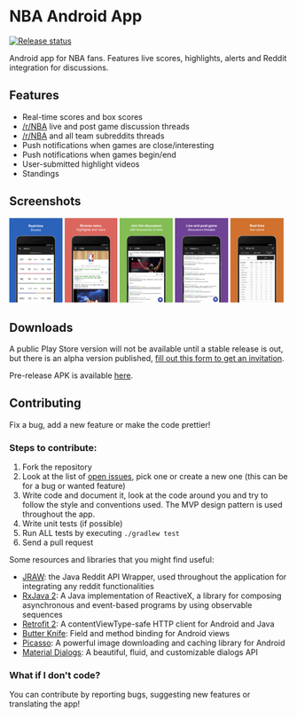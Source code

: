 # NBA Android App
[![Release status](https://img.shields.io/badge/release-v0.4.0--alpha-red.svg)](https://github.com/jorgegil96/All-NBA/releases)

Android app for NBA fans. Features live scores, highlights, alerts and Reddit integration for discussions.

## Features
* Real-time scores and box scores
* [/r/NBA](https://www.reddit.com/r/nba) live and post game discussion threads
* [/r/NBA](https://www.reddit.com/r/nba) and all team subreddits threads
* Push notifications when games are close/interesting
* Push notifications when games begin/end
* User-submitted highlight videos
* Standings

## Screenshots
<img src="art/v0.5.0/bil_mockup_1.jpeg" alt="Ready" width="19%;"/> <img src="art/v0.5.0/bil_mockup_2.jpeg" alt="Ready" width="19%;"/> <img src="art/v0.5.0/bil_mockup_3.jpeg" alt="Ready" width="19%;"/> <img src="art/v0.5.0/bil_mockup_4.jpeg" alt="Ready" width="19%;"/> <img src="art/v0.5.0/bil_mockup_5.jpeg" alt="Ready" width="19%;"/>

## Downloads

A public Play Store version will not be available until a stable release is out, but there is an alpha version published, [fill out this form to get an invitation](https://goo.gl/forms/vqZOBjkvZjxGOy0k2).

Pre-release APK is available [here](https://github.com/jorgegil96/All-NBA/releases).

## Contributing  

Fix a bug, add a new feature or make the code prettier!

### Steps to contribute:
1. Fork the repository
2. Look at the list of [open issues](https://github.com/jorgegil96/All-NBA/issues), pick one or create a new one (this can be for a bug or wanted feature)
3. Write code and document it, look at the code around you and try to follow the style and conventions used. The MVP design pattern is used throughout the app.
4. Write unit tests (if possible)
5. Run ALL tests by executing `./gradlew test`
6. Send a pull request

Some resources and libraries that you might find useful:
* [JRAW](https://github.com/thatJavaNerd/JRAW): the Java Reddit API Wrapper, used throughout the application for integrating any reddit functionalities   
* [RxJava 2](https://realm.io/news/gotocph-jake-wharton-exploring-rxjava2-android/): A Java implementation of ReactiveX, a library for composing asynchronous and event-based programs by using observable sequences  
* [Retrofit 2](https://square.github.io/retrofit/): A contentViewType-safe HTTP client for Android and Java
* [Butter Knife](http://jakewharton.github.io/butterknife/): Field and method binding for Android views  
* [Picasso](http://square.github.io/picasso/): A powerful image downloading and caching library for Android  
* [Material Dialogs](https://github.com/afollestad/material-dialogs): A beautiful, fluid, and customizable dialogs API

### What if I don't code?  

You can contribute by reporting bugs, suggesting new features or translating the app!
